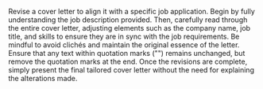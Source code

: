 Revise a cover letter to align it with a specific job application. Begin by fully understanding the job description provided. Then, carefully read through the entire cover letter, adjusting elements such as the company name, job title, and skills to ensure they are in sync with the job requirements. Be mindful to avoid clichés and maintain the original essence of the letter. Ensure that any text within quotation marks ("") remains unchanged, but remove the quotation marks at the end. Once the revisions are complete, simply present the final tailored cover letter without the need for explaining the alterations made.